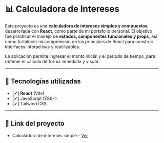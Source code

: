 # 📊 Calculadora de Intereses

Este proyecto es una **calculadora de intereses simples y compuestos** desarrollada con **React**, como parte de mi portafolio personal. El objetivo fue practicar el manejo de **estados, componentes funcionales y props**, así como fortalecer mi comprensión de los principios de React para construir interfaces interactivas y reutilizables.

La aplicación permite ingresar el monto inicial y el periodo de tiempo, para obtener el cálculo de forma inmediata y visual.

---

## 🚀 Tecnologías utilizadas

- [✔] **React** (Vite)
- [✔] JavaScript (ES6+)
- [✔] Tailwind CSS

---

## 📂 Link del proyecto

- Calculadora de intereses simple - [Ver](https://cotizador-intereses.netlify.app/)
